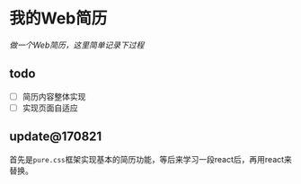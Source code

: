 # 我的Web简历
*做一个Web简历，这里简单记录下过程*
## todo
- [ ] 简历内容整体实现
- [ ] 实现页面自适应

## update@170821
首先是`pure.css`框架实现基本的简历功能，等后来学习一段react后，再用react来替换。